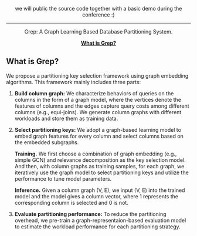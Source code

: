 <div align="center">

 we will public the source code together with a basic demo during the conference :)
   
-----
Grep: A Graph Learning Based Database Partitioning System.

[**What is Grep?**](#-what-is-grep)
</div>

## What is Grep?

We propose a partitioning key selection framework using graph embedding algorithms. This framework mainly includes three parts:

1. **Build column graph:**
We characterize behaviors of queries on the columns in the form of a graph model, where the vertices denote the features of columns and the edges capture query costs among different columns (e.g., equi-joins). We generate column graphs with different workloads and store them as training data.

2. **Select partitioning keys:**
We adopt a graph-based learning model to embed graph features for every column and select columns based on the embedded subgraphs.

    **Training.** We first choose a combination of graph embedding (e.g., simple GCN) and relevance decomposition as the key selection model. And then, with column graphs as training samples, for each graph, we iteratively use the graph model to select partitioning keys and utilize the performance to tune model parameters.

    **Inference.** Given a column graph (V, E), we input (V, E) into the trained model and the model gives a column vector, where 1 represents the corresponding column is selected and 0 is not.

3. **Evaluate partitioning performance:**
To reduce the partitioning overhead, we pre-train a graph-representaion-based evaluation model to estimate the workload performance for each partitioning strategy.
